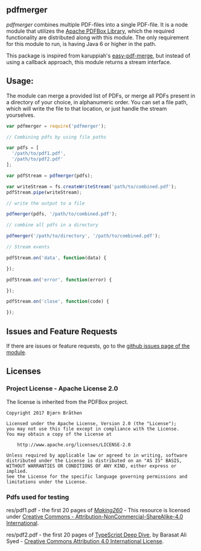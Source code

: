 ## pdfmerger

_pdfmerger_ combines multiple PDF-files into a single PDF-file. It is a node module that utilizes the
[Apache PDFBox Library](http://pdfbox.apache.org), which the required functionality are distributed along with this module. The only requirement for this module to run, is having Java 6 or higher in the path.

This package is inspired from karuppiah's [easy-pdf-merge](https://github.com/karuppiah7890/easy-pdf-merge), but instead of using a callback approach, this module returns a stream interface.

## Usage:

The module can merge a provided list of PDFs, or merge all PDFs present in a directory of your choice, in alphanumeric order. You can set a file path, which will write the file to that location, or just handle the stream yourselves.

``` javascript
var pdfmerger = require('pdfmerger');

// Combining pdfs by using file paths

var pdfs = [
  '/path/to/pdf1.pdf',
  '/path/to/pdf2.pdf'
];

var pdfStream = pdfmerger(pdfs);

var writeStream = fs.createWriteStream('path/to/combined.pdf');
pdfStream.pipe(writeStream);

// write the output to a file

pdfmerger(pdfs, '/path/to/combined.pdf');

// combine all pdfs in a directory

pdfmerger('/path/to/directory', '/path/to/combined.pdf');

// Stream events

pdfStream.on('data', function(data) {

});

pdfStream.on('error', function(error) {

});

pdfStream.on('close', function(code) {

});

```

## Issues and Feature Requests

If there are issues or feature requests, go to the [github issues page of the module](https://github.com/bompi88/pdfmerger/issues).

## Licenses

### Project License - Apache License 2.0

The license is inherited from the PDFBox project.

```
Copyright 2017 Bjørn Bråthen

Licensed under the Apache License, Version 2.0 (the "License");
you may not use this file except in compliance with the License.
You may obtain a copy of the License at

    http://www.apache.org/licenses/LICENSE-2.0

Unless required by applicable law or agreed to in writing, software
distributed under the License is distributed on an "AS IS" BASIS,
WITHOUT WARRANTIES OR CONDITIONS OF ANY KIND, either express or implied.
See the License for the specific language governing permissions and
limitations under the License.
```

### Pdfs used for testing

res/pdf1.pdf - the first 20 pages of [_Making260_](https://github.com/making360/making360) - This resource is licensed under [Creative Commons - Attribution-NonCommercial-ShareAlike-4.0 International](http://creativecommons.org/licenses/by-nc-sa/4.0/).

res/pdf2.pdf - the first 20 pages of [TypeScript Deep Dive](https://github.com/basarat/typescript-book), by Barasat Ali Syed - [Creative Commons Attribution 4.0 International License](https://creativecommons.org/licenses/by/4.0/).
